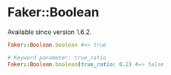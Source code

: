 # Faker::Boolean

Available since version 1.6.2.

```ruby
Faker::Boolean.boolean #=> true

# Keyword parameter: true_ratio
Faker::Boolean.boolean(true_ratio: 0.2) #=> false
```
